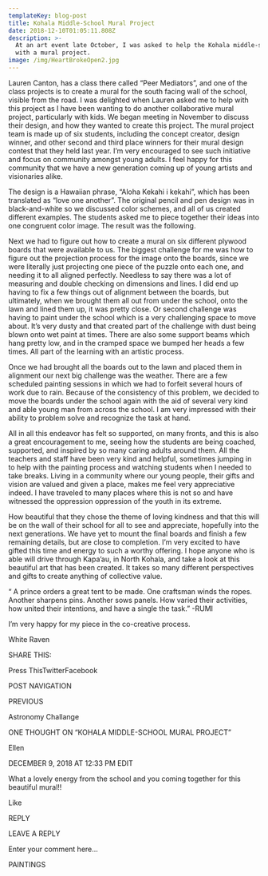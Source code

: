 ```yaml
---
templateKey: blog-post
title: Kohala Middle-School Mural Project
date: 2018-12-10T01:05:11.808Z
description: >-
  At an art event late October, I was asked to help the Kohala middle-school
  with a mural project. 
image: /img/HeartBrokeOpen2.jpg
---
```



Lauren Canton, has a class there called “Peer Mediators”, and one of the class projects is to create a mural for the south facing wall of the school, visible from the road. I was delighted when Lauren asked me to help with this project as I have been wanting to do another collaborative mural project, particularly with kids. We began meeting in November to discuss their design, and how they wanted to create this project. The mural project team is made up of six students, including the concept creator, design winner, and other second and third place winners for their mural design contest that they held last year. I’m very encouraged to see such initiative and focus on community amongst young adults. I feel happy for this community that we have a new generation coming up of young artists and visionaries alike. 







The design is a Hawaiian phrase, “Aloha Kekahi i kekahi”, which has been translated as “love one another”. The original pencil and pen design was in black-and-white so we discussed color schemes, and all of us created different examples. The students asked me to piece together their ideas into one congruent color image. The result was the following. 







Next we had to figure out how to create a mural on six different plywood boards that were available to us. The biggest challenge for me was how to figure out the projection process for the image onto the boards, since we were literally just projecting one piece of the puzzle onto each one, and needing it to all aligned perfectly. Needless to say there was a lot of measuring and double checking on dimensions and lines. I did end up having to fix a few things out of alignment between the boards, but ultimately, when we brought them all out from under the school, onto the lawn and lined them up, it was pretty close. Or second challenge was having to paint under the school which is a very challenging space to move about. It’s very dusty and that created part of the challenge with dust being blown onto wet paint at times. There are also some support beams which hang pretty low, and in the cramped space we bumped her heads a few times. All part of the learning with an artistic process. 







Once we had brought all the boards out to the lawn and placed them in alignment our next big challenge was the weather. There are a few scheduled painting sessions in which we had to forfeit several hours of work due to rain. Because of the consistency of this problem, we decided to move the boards under the school again with the aid of several very kind and able young man from across the school. I am very impressed with their ability to problem solve and recognize the task at hand. 







All in all this endeavor has felt so supported, on many fronts, and this is also a great encouragement to me, seeing how the students are being coached, supported, and inspired by so many caring adults around them. All the teachers and staff have been very kind and helpful, sometimes jumping in to help with the painting process and watching students when I needed to take breaks. Living in a community where our young people, their gifts and vision are valued and given a place, makes me feel very appreciative indeed. I have traveled to many places where this is not so and have witnessed the oppression oppression of the youth in its extreme.



How beautiful that they chose the theme of loving kindness and that this will be on the wall of their school for all to see and appreciate, hopefully into the next generations. We have yet to mount the final boards and finish a few remaining details, but are close to completion. I’m very excited to have gifted this time and energy to such a worthy offering. I hope anyone who is able will drive through Kapa’au, in North Kohala, and take a look at this beautiful art that has been created. It takes so many different perspectives and gifts to create anything of collective value.



“ A prince orders a great tent to be made. One craftsman winds the ropes. Another sharpens pins. Another sows panels. How varied their activities, how united their intentions, and have a single the task.” -RUMI



I’m very happy for my piece in the co-creative process.



White Raven



SHARE THIS:

Press ThisTwitterFacebook



POST NAVIGATION

PREVIOUS

Astronomy Challange

ONE THOUGHT ON “KOHALA MIDDLE-SCHOOL MURAL PROJECT”

Ellen

DECEMBER 9, 2018 AT 12:33 PM	EDIT

What a lovely energy from the school and you coming together for this beautiful mural!!



Like



REPLY

LEAVE A REPLY

Enter your comment here...

PAINTINGS
